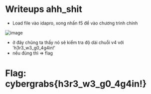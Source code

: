 # Writeups ahh_shit
- Load file vào idapro, xong nhấn f5 để vào chương trình chính

![image](https://user-images.githubusercontent.com/57956165/152988728-7e98b64a-f0db-43cc-b2ef-6f6347cb1e89.png)

- ở đây chũng ta thấy nó sẽ kiểm tra độ dài chuỗi v4 với 'h3r3_w3_g0_4g4in!'
- nếu đúng thì => flag

# Flag: cybergrabs{h3r3_w3_g0_4g4in!}
